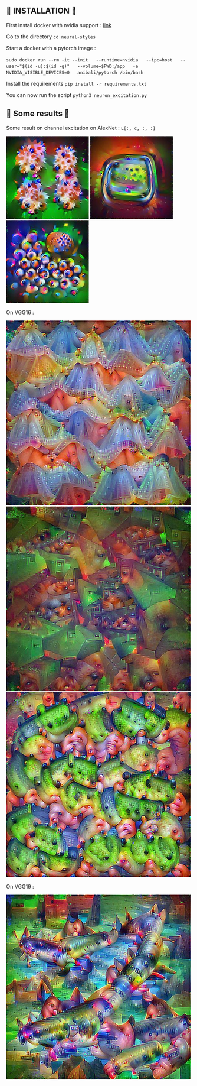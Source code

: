 ## :wrench: INSTALLATION :wrench:
First install docker with nvidia support : [link](https://github.com/NVIDIA/nvidia-docker)

Go to the directory 
`cd neural-styles`

Start a docker with a pytorch image :

`sudo docker run --rm -it --init   --runtime=nvidia   --ipc=host   --user="$(id -u):$(id -g)"   --volume=$PWD:/app   -e NVIDIA_VISIBLE_DEVICES=0   anibali/pytorch /bin/bash`

Install the requirements
`pip install -r requirements.txt`

You can now run the script
`python3 neuron_excitation.py`


## :gem: Some results :gem:
Some result on channel excitation on AlexNet : `L[:, c, :, :]`

![Example chanel excitation](/images/LayerExcitationLoss_alexnet_1_34_2048_0.0005.jpg)
![Example chanel excitation 2](/images/LayerExcitationLoss_alexnet_1_18_2048_0.0005.jpg)
![Example chanel excitation 3](/images/LayerExcitationLoss_alexnet_1_15_2048_0.0005.jpg)

On VGG16 : 

![Example chanel excitation4](images/LayerExcitationLoss_vgg16_-1_4_2048_0.1_0.0005.jpg)
![Example chanel excitation5](images/LayerExcitationLoss_vgg16_-1_12_2048_0.1_0.0005.jpg)
![Example chanel excitation5](images/LayerExcitationLoss_vgg16_-1_10_2048_0.1_0.0005.jpg)

On VGG19 : 

![Example chanel excitation4](images/LayerExcitationLoss_vgg19_-1_15_2048_0.1_0.0005.jpg)

